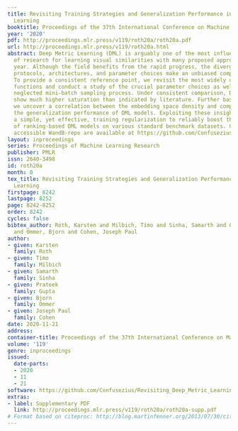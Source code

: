 ```yaml
---
title: Revisiting Training Strategies and Generalization Performance in Deep Metric
  Learning
booktitle: Proceedings of the 37th International Conference on Machine Learning
year: '2020'
pdf: http://proceedings.mlr.press/v119/roth20a/roth20a.pdf
url: http://proceedings.mlr.press/v119/roth20a.html
abstract: Deep Metric Learning (DML) is arguably one of the most influential lines
  of research for learning visual similarities with many proposed approaches every
  year. Although the field benefits from the rapid progress, the divergence in training
  protocols, architectures, and parameter choices make an unbiased comparison difficult.
  To provide a consistent reference point, we revisit the most widely used DML objective
  functions and conduct a study of the crucial parameter choices as well as the commonly
  neglected mini-batch sampling process. Under consistent comparison, DML objectives
  show much higher saturation than indicated by literature. Further based on our analysis,
  we uncover a correlation between the embedding space density and compression to
  the generalization performance of DML models. Exploiting these insights, we propose
  a simple, yet effective, training regularization to reliably boost the performance
  of ranking-based DML models on various standard benchmark datasets. Code and a publicly
  accessible WandB-repo are available at https://github.com/Confusezius/Revisiting_Deep_Metric_Learning_PyTorch.
layout: inproceedings
series: Proceedings of Machine Learning Research
publisher: PMLR
issn: 2640-3498
id: roth20a
month: 0
tex_title: Revisiting Training Strategies and Generalization Performance in Deep Metric
  Learning
firstpage: 8242
lastpage: 8252
page: 8242-8252
order: 8242
cycles: false
bibtex_author: Roth, Karsten and Milbich, Timo and Sinha, Samarth and Gupta, Prateek
  and Ommer, Bjorn and Cohen, Joseph Paul
author:
- given: Karsten
  family: Roth
- given: Timo
  family: Milbich
- given: Samarth
  family: Sinha
- given: Prateek
  family: Gupta
- given: Bjorn
  family: Ommer
- given: Joseph Paul
  family: Cohen
date: 2020-11-21
address: 
container-title: Proceedings of the 37th International Conference on Machine Learning
volume: '119'
genre: inproceedings
issued:
  date-parts:
  - 2020
  - 11
  - 21
software: https://github.com/Confusezius/Revisiting_Deep_Metric_Learning_PyTorch
extras:
- label: Supplementary PDF
  link: http://proceedings.mlr.press/v119/roth20a/roth20a-supp.pdf
# Format based on citeproc: http://blog.martinfenner.org/2013/07/30/citeproc-yaml-for-bibliographies/
---
```

